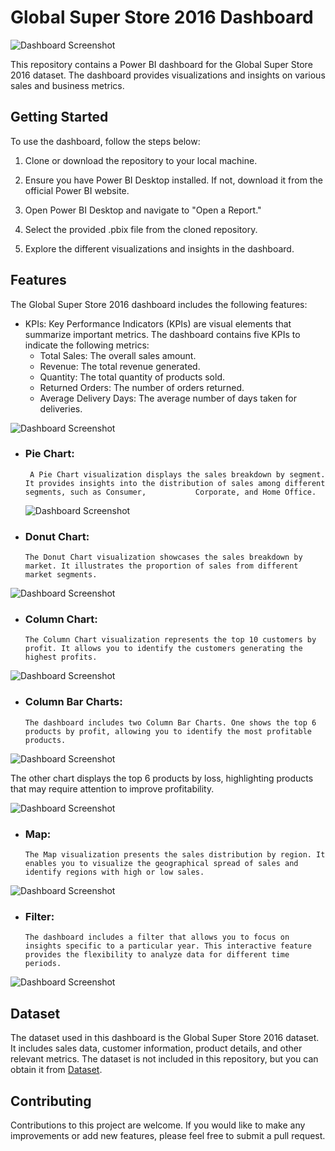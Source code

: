 
# Global Super Store 2016 Dashboard

![Dashboard Screenshot](Dashboard.png)


This repository contains a Power BI dashboard for the Global Super Store 2016 dataset. The dashboard provides visualizations and insights on various sales and business metrics.

## Getting Started

To use the dashboard, follow the steps below:

1. Clone or download the repository to your local machine.

2. Ensure you have Power BI Desktop installed. If not, download it from the official Power BI website.

3. Open Power BI Desktop and navigate to "Open a Report."

4. Select the provided .pbix file from the cloned repository.

5. Explore the different visualizations and insights in the dashboard.

## Features

The Global Super Store 2016 dashboard includes the following features:

- KPIs: Key Performance Indicators (KPIs) are visual elements that summarize important metrics. The dashboard contains five KPIs to indicate the following metrics:
  - Total Sales: The overall sales amount.
  - Revenue: The total revenue generated.
  - Quantity: The total quantity of products sold.
  - Returned Orders: The number of orders returned.
  - Average Delivery Days: The average number of days taken for deliveries.

![Dashboard Screenshot](kpi's.png)

- ### Pie Chart:
       A Pie Chart visualization displays the sales breakdown by segment. It provides insights into the distribution of sales among different segments, such as Consumer,           Corporate, and Home Office.

  ![Dashboard Screenshot](salesbysegment.png)

- ### Donut Chart: 
      The Donut Chart visualization showcases the sales breakdown by market. It illustrates the proportion of sales from different market segments.

![Dashboard Screenshot](salesbymarket.png)

- ### Column Chart:
      The Column Chart visualization represents the top 10 customers by profit. It allows you to identify the customers generating the highest profits.

![Dashboard Screenshot](top10customer.png)

- ### Column Bar Charts: 
      The dashboard includes two Column Bar Charts. One shows the top 6 products by profit, allowing you to identify the most profitable products. 
      
![Dashboard Screenshot](top6profitproduct.png)
      
   The other chart displays the top 6 products by loss, highlighting products that may require attention to improve profitability.

![Dashboard Screenshot](top6productbyloss.png)

- ### Map: 
      The Map visualization presents the sales distribution by region. It enables you to visualize the geographical spread of sales and identify regions with high or low sales.

![Dashboard Screenshot](salesbyregion.png)

- ### Filter: 
      The dashboard includes a filter that allows you to focus on insights specific to a particular year. This interactive feature provides the flexibility to analyze data for different time periods.

![Dashboard Screenshot](filter.png)

## Dataset

The dataset used in this dashboard is the Global Super Store 2016 dataset. It includes sales data, customer information, product details, and other relevant metrics. The dataset is not included in this repository, but you can obtain it from [Dataset](https://www.youtube.com/redirect?event=video_description&redir_token=QUFFLUhqbU80b0pyQzdpRlFmRWNwenhLYS05Tm51RUFFd3xBQ3Jtc0ttMThBb0VMTnNDRXpSeG9YSE1uNXJuWUdNX0ptOFN4ckdBdmlPZ0dSWTVKUjBKdGV5Y1NfU1k3RXMySEdUazlZb05UUTFMTnpDVHF4Z05feUlXUHZYZXd4cUp6RjUyZ3BrekJ6V1FVT2xkREs0NXNjMA&q=https%3A%2F%2Fpowerbidocs.com%2Fwp-content%2Fuploads%2F2021%2F01%2Fglobal_superstore_2016.xlsx&v=et8tAUTwcvY).

## Contributing

Contributions to this project are welcome. If you would like to make any improvements or add new features, please feel free to submit a pull request.


